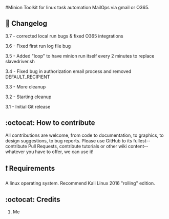 #Minion
Toolkit for linux task automation MailOps via gmail or O365.

## :scroll: Changelog
3.7 - corrected local run bugs & fixed O365 integrations

3.6 - Fixed first run log file bug

3.5 - Added "loop" to have minion run itself every 2 minutes to replace slavedriver.sh

3.4 - Fixed bug in authorization email process and removed DEFAULT_RECIPIENT

3.3 - More cleanup

3.2 - Starting cleanup

3.1 - Initial Git release

## :octocat: How to contribute
All contributions are welcome, from code to documentation, to graphics, to design suggestions, to bug reports.  Please use GitHub to its fullest-- contribute Pull Requests, contribute tutorials or other wiki content-- whatever you have to offer, we can use it!

##  :heavy_exclamation_mark: Requirements

A linux operating system. Recommend Kali Linux 2016 "rolling" edition. 

## :octocat: Credits
1. Me

